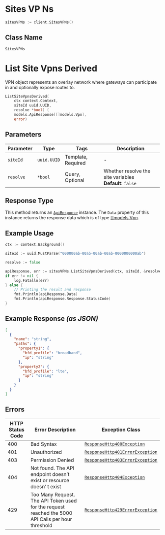 # Sites VP Ns

```go
sitesVPNs := client.SitesVPNs()
```

## Class Name

`SitesVPNs`


# List Site Vpns Derived

VPN object represents an overlay network where gateways can participate in and optionally expose routes to.

```go
ListSiteVpnsDerived(
    ctx context.Context,
    siteId uuid.UUID,
    resolve *bool) (
    models.ApiResponse[[]models.Vpn],
    error)
```

## Parameters

| Parameter | Type | Tags | Description |
|  --- | --- | --- | --- |
| `siteId` | `uuid.UUID` | Template, Required | - |
| `resolve` | `*bool` | Query, Optional | Whether resolve the site variables<br>**Default**: `false` |

## Response Type

This method returns an [`ApiResponse`](../../doc/api-response.md) instance. The `Data` property of this instance returns the response data which is of type [[]models.Vpn](../../doc/models/vpn.md).

## Example Usage

```go
ctx := context.Background()

siteId := uuid.MustParse("000000ab-00ab-00ab-00ab-0000000000ab")

resolve := false

apiResponse, err := sitesVPNs.ListSiteVpnsDerived(ctx, siteId, &resolve)
if err != nil {
    log.Fatalln(err)
} else {
    // Printing the result and response
    fmt.Println(apiResponse.Data)
    fmt.Println(apiResponse.Response.StatusCode)
}
```

## Example Response *(as JSON)*

```json
[
  {
    "name": "string",
    "paths": {
      "property1": {
        "bfd_profile": "broadband",
        "ip": "string"
      },
      "property2": {
        "bfd_profile": "lte",
        "ip": "string"
      }
    }
  }
]
```

## Errors

| HTTP Status Code | Error Description | Exception Class |
|  --- | --- | --- |
| 400 | Bad Syntax | [`ResponseHttp400Exception`](../../doc/models/response-http-400-exception.md) |
| 401 | Unauthorized | [`ResponseHttp401ErrorException`](../../doc/models/response-http-401-error-exception.md) |
| 403 | Permission Denied | [`ResponseHttp403ErrorException`](../../doc/models/response-http-403-error-exception.md) |
| 404 | Not found. The API endpoint doesn’t exist or resource doesn’ t exist | [`ResponseHttp404Exception`](../../doc/models/response-http-404-exception.md) |
| 429 | Too Many Request. The API Token used for the request reached the 5000 API Calls per hour threshold | [`ResponseHttp429ErrorException`](../../doc/models/response-http-429-error-exception.md) |

